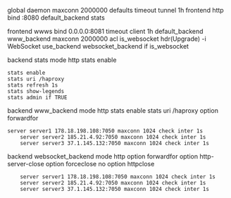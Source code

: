 global
        daemon
        maxconn 2000000
defaults
        timeout tunnel 1h
frontend http
    bind :8080
    default_backend stats
 
frontend wwws
        bind 0.0.0.0:8081
        timeout client 1h
        default_backend www_backend
        maxconn 2000000
        acl is_websocket hdr(Upgrade) -i WebSocket
        use_backend websocket_backend if is_websocket
 
backend stats
    mode http
    stats enable
 
    stats enable
    stats uri /haproxy
    stats refresh 1s
    stats show-legends
    stats admin if TRUE
 
backend www_backend
        mode http
        stats enable
        stats uri /haproxy
        option forwardfor
 
	server server1 178.18.198.108:7050 maxconn 1024 check inter 1s
        server server2 185.21.4.92:7050 maxconn 1024 check inter 1s
        server server3 37.1.145.132:7050 maxconn 1024 check inter 1s
 
backend websocket_backend
        mode http
        option forwardfor
        option http-server-close
        option forceclose
        no option httpclose
 
        server server1 178.18.198.108:7050 maxconn 1024 check inter 1s
        server server2 185.21.4.92:7050 maxconn 1024 check inter 1s
        server server3 37.1.145.132:7050 maxconn 1024 check inter 1s
